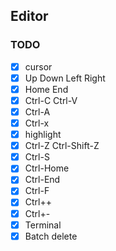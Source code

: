 ## Editor
### TODO
- [x] cursor
- [x] Up Down Left Right
- [x] Home End
- [x] Ctrl-C Ctrl-V
- [x] Ctrl-A
- [x] Ctrl-x
- [x] highlight
- [x] Ctrl-Z Ctrl-Shift-Z
- [x] Ctrl-S
- [x] Ctrl-Home
- [x] Ctrl-End
- [x] Ctrl-F
- [x] Ctrl++
- [x] Ctrl+-
- [x] Terminal
- [x] Batch delete